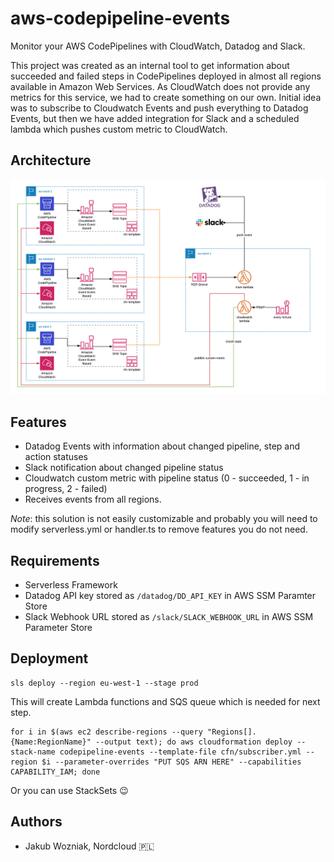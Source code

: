 # aws-codepipeline-events
Monitor your AWS CodePipelines with CloudWatch, Datadog and Slack.

This project was created as an internal tool to get information about succeeded and failed steps in CodePipelines deployed in almost all regions available in Amazon Web Services. As CloudWatch does not provide any metrics for this service, we had to create something on our own. Initial idea was to subscribe to Cloudwatch Events and push everything to Datadog Events, but then we have added integration for Slack and a scheduled lambda which pushes custom metric to CloudWatch.

## Architecture

![Alt text](img/aws-codepipeline-events.png?raw=true "Title")

## Features
- Datadog Events with information about changed pipeline, step and action statuses
- Slack notification about changed pipeline status
- Cloudwatch custom metric with pipeline status (0 - succeeded, 1 - in progress, 2 - failed)
- Receives events from all regions.

*Note*: this solution is not easily customizable and probably you will need to modify serverless.yml or handler.ts to remove features you do not need.

## Requirements
- Serverless Framework
- Datadog API key stored as `/datadog/DD_API_KEY` in AWS SSM Paramter Store
- Slack Webhook URL stored as `/slack/SLACK_WEBHOOK_URL` in AWS SSM Parameter Store

## Deployment
```console
sls deploy --region eu-west-1 --stage prod
```

This will create Lambda functions and SQS queue which is needed for next step.

```console
for i in $(aws ec2 describe-regions --query "Regions[].{Name:RegionName}" --output text); do aws cloudformation deploy --stack-name codepipeline-events --template-file cfn/subscriber.yml --region $i --parameter-overrides "PUT SQS ARN HERE" --capabilities CAPABILITY_IAM; done
```
Or you can use StackSets 😉

## Authors
- Jakub Wozniak, Nordcloud 🇵🇱

